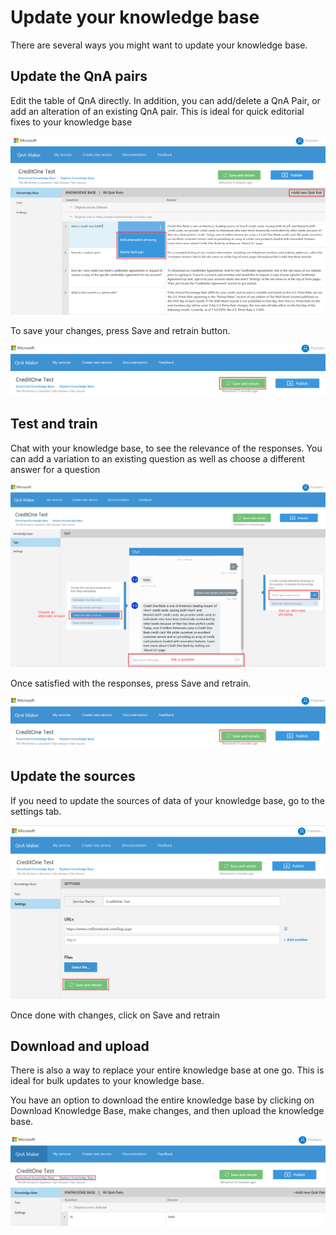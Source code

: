 <!-- 
NavPath: QnA Maker/Guides
LinkLabel: Update your knowledge base
Url: QnAMaker/documentation/guides/updatekb
Weight: 86 
-->

# Update your knowledge base #
There are several ways you might want to update your knowledge base.

## Update the QnA pairs ##
Edit the table of QnA directly. In addition, you can add/delete a QnA Pair, or add an alteration of an existing QnA pair. This is ideal for quick editorial fixes to your knowledge base

![alt text](../Images/downloadKb.png)

To save your changes, press Save and retrain button.

![alt text](../Images/kbSaveRetrain.png)

## Test and train ##
Chat with your knowledge base, to see the relevance of the responses. You can add a variation to an existing question as well as choose a different answer for a question

![alt text](../Images/kbTest.png)

Once satisfied with the responses, press Save and retrain.

![alt text](../Images/kbSaveRetrain2.png)

## Update the sources ##
If you need to update the sources of data of your knowledge base, go to the settings tab.

![alt text](../Images/kbSettings.png)

Once done with changes, click on Save and retrain

## Download and upload ##
There is also a way to replace your entire knowledge base at one go. This is ideal for bulk updates to your knowledge base.

You have an option to download the entire knowledge base by clicking on Download Knowledge Base, make changes, and then upload the knowledge base.

![alt text](../Images/kbDownloadLink.png)